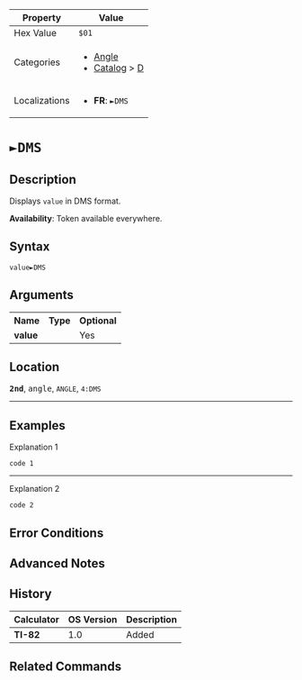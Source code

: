 | Property      | Value |
|---------------|-------|
| Hex Value     | `$01`|
| Categories    | <ul><li>[Angle](<../categories/Angle.md>)</li><li>[Catalog](<../categories/Catalog.md>) > [D](<../categories/Catalog.md#D>)</li></ul> |
| Localizations | <ul><li><b>FR</b>: `►DMS`</li></ul> |

# `►DMS`

## Description
Displays `value` in DMS format.


<b>Availability</b>: Token available everywhere.

## Syntax
`value►DMS`

## Arguments
<table>
<tr><th>Name</th><th>Type</th><th>Optional</th></tr>

<tr><td><b>value</b></td><td></td><td>Yes</td></tr>

</table>

## Location
<tt><kbd><b>2nd</b></kbd></tt>, <kbd>angle</kbd>, `ANGLE`, `4:DMS`
<hr>

## Examples

Explanation 1
```ti-basic
code 1
```
---
Explanation 2
```ti-basic
code 2
```

## Error Conditions


## Advanced Notes


## History
| Calculator | OS Version | Description |
|------------|------------|-------------|
| <b>TI-82</b> | 1.0 | Added |

## Related Commands

